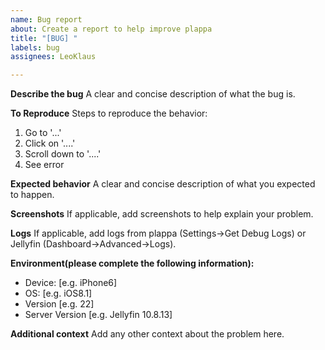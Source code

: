 ```yaml
---
name: Bug report
about: Create a report to help improve plappa
title: "[BUG] "
labels: bug
assignees: LeoKlaus

---
```


**Describe the bug**
A clear and concise description of what the bug is.

**To Reproduce**
Steps to reproduce the behavior:
1. Go to '...'
2. Click on '....'
3. Scroll down to '....'
4. See error

**Expected behavior**
A clear and concise description of what you expected to happen.

**Screenshots**
If applicable, add screenshots to help explain your problem.

**Logs**
If applicable, add logs from plappa (Settings->Get Debug Logs) or Jellyfin (Dashboard->Advanced->Logs).

**Environment(please complete the following information):**
 - Device: [e.g. iPhone6]
 - OS: [e.g. iOS8.1]
 - Version [e.g. 22]
 - Server Version [e.g. Jellyfin 10.8.13]

**Additional context**
Add any other context about the problem here.
